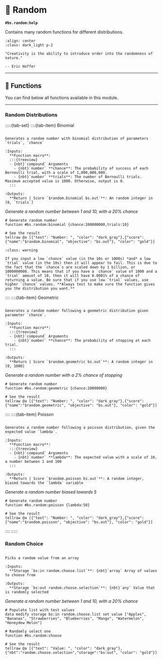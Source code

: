 # 🎲 Random

**`#bs.random:help`**

Contains many random functions for different distributions.

```{image} /_imgs/modules/random.png
:align: center
:class: dark_light p-2
```

```{epigraph}
"Creativity is the ability to introduce order into the randomness of nature."

-- Eric Hoffer
```

---

## 🔧 Functions

You can find below all functions available in this module.

---

### Random Distributions

:::::{tab-set}
::::{tab-item} Binomial

```{function} #bs.random:binomial {chance:<chance>,trials:<trials>}

Generates a random number with binomial distribution of parameters `trials`, `chance`

:Inputs:
  **Function macro**:
  :::{treeview}
  - {nbt}`compound` Arguments
    - {nbt}`number` **chance**: The probability of success of each Bernoulli trial, with a scale of 1,000,000,000.
    - {nbt}`number` **trials**: The number of Bernoulli trials. Maximum accepted value is 1000. Otherwise, output is 0.
  :::

:Outputs:
  **Return | Score `$random.binomial bs.out`**: An random integer in [0, `trials`]
```

*Generate a random number between 1 and 10, with a 20% chance*

```mcfunction
# Generate random number
function #bs.random:binomial {chance:200000000,trials:10}

# See the result
tellraw @a [{"text": "Number: ", "color": "dark_gray"},{"score":{"name":"$random.binomial", "objective": "bs.out"}, "color": "gold"}]
```

```{admonition} Low chance values appear to fail
:class: warning

If you input a low `chance` value (in the 10s or 1000s) *and* a low `trial` value (in the 10s) then it will appear to fail. This is due to the fact that the `chance`s are scaled down by 1 billion, or 1000000000. This means that if you have a `chance` value of 1000 and a `trial` amount of 10, then it will have 0.0001% of a chance of returning a value. Be sure that if you use low `trial` values, use higher `chance` values. **Always test to make sure the function gives you the distribution you want.**
```

::::
::::{tab-item} Geometric

```{function} #bs.random:geometric {chance:<chance>}

Generates a random number following a geometric distribution given parameter `chance`.

:Inputs:
  **Function macro**:
  :::{treeview}
  - {nbt}`compound` Arguments
    - {nbt}`number` **chance**: The probability of stopping at each trial.
  :::

:Outputs:
  **Return | Score `$random.geometric bs.out`**: A random integer in [0, 1000]
```

*Generate a random number with a 2% chance of stopping*

```mcfunction
# Generate random number
function #bs.random:geometric {chance:20000000}

# See the result
tellraw @a [{"text": "Number: ", "color": "dark_gray"},{"score":{"name":"$random.geometric", "objective": "bs.out"}, "color": "gold"}]
```

::::
::::{tab-item} Poisson

```{function} #bs.random:poisson {lambda:<lambda>}

Generates a random number following a poisson distribution, given the expected value `lambda`.

:Inputs:
  **Function macro**:
  :::{treeview}
  - {nbt}`compound` Arguments
    - {nbt}`number` **lambda**: The expected value with a scale of 10, a number between 1 and 100
  :::

:Outputs:
  **Return | Score `$random.poisson bs.out`**: A random integer, biased towards the `lambda` variable
```

*Generate a random number biased towards 5*

```mcfunction
# Generate random number
function #bs.random:poisson {lambda:50}

# See the result
tellraw @a [{"text": "Number: ", "color": "dark_gray"},{"score":{"name":"$random.poisson", "objective": "bs.out"}, "color": "gold"}]
```

::::
:::::

### Random Choice

```{function} #bs.random:choose

Picks a random value from an array

:Inputs:
  **Storage `bs:in random.choose.list`**: {nbt}`array` Array of values to choose from

:Outputs:
  **Storage `bs:out random.choose.selection`**: {nbt}`any` Value that is randomly selected
```

*Generate a random number between 1 and 10, with a 20% chance*

```mcfunction
# Populate list with test values
data modify storage bs:in random.choose.list set value ["Apples", "Bananas", "Strawberries", "Blueberries", "Mango", "Watermelon", "Honeydew Melon"]

# Randomly select one
function #bs.random:choose

# See the result
tellraw @a [{"text": "Value: ", "color": "dark_gray"},{"nbt":"random.choose.selection","storage":"bs:out", "color": "gold"}]
```